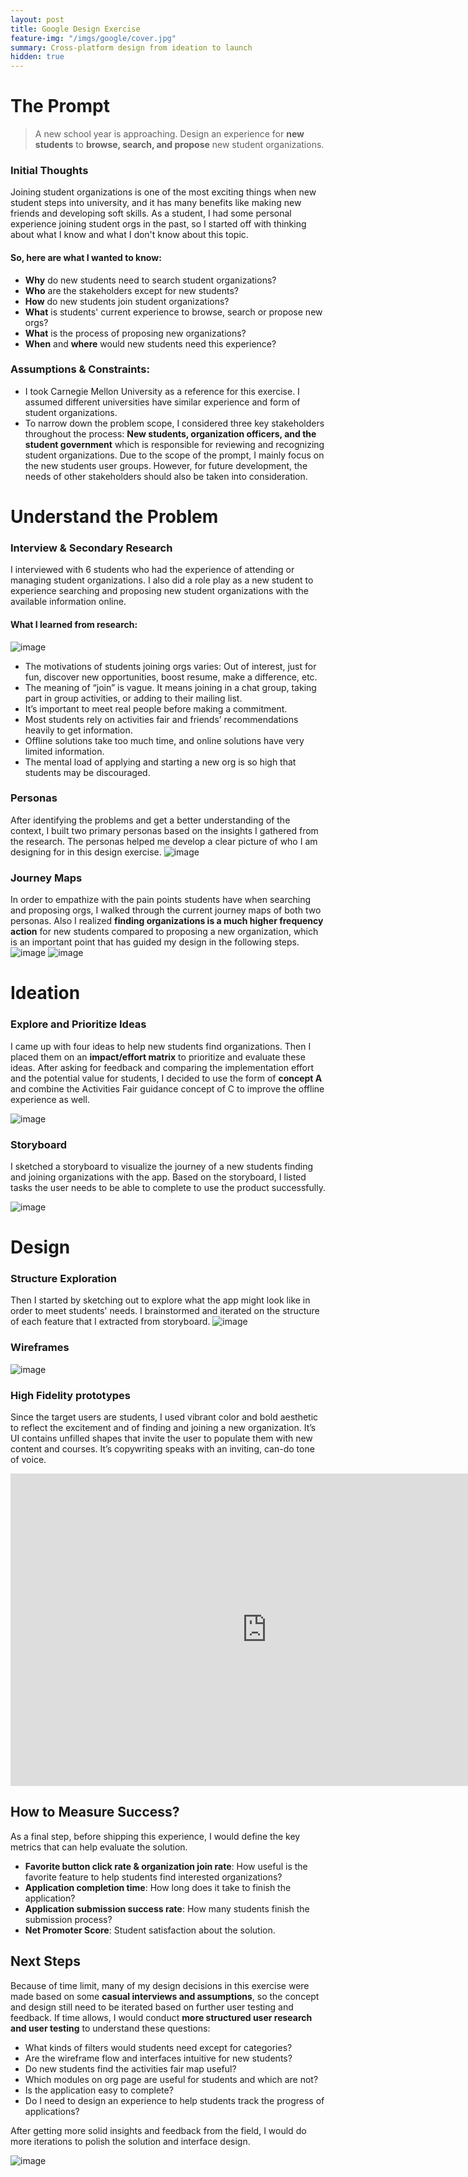 ```yaml
---
layout: post
title: Google Design Exercise
feature-img: "/imgs/google/cover.jpg"
summary: Cross-platform design from ideation to launch
hidden: true
---
```

# The Prompt
> A new school year is approaching. Design an experience for **new students** to **browse, search, and propose** new student organizations.

### Initial Thoughts
Joining student organizations is one of the most exciting things when new student steps into university, and it has many benefits like making new friends and developing soft skills. As a student, I had some personal experience joining student orgs in the past, so I started off with thinking about what I know and what I don't know about this topic.

#### So, here are what I wanted to know:
- **Why** do new students need to search student organizations?
- **Who** are the stakeholders except for new students?
- **How** do new students join student organizations?
- **What** is students' current experience to browse, search or propose new orgs?
- **What** is the process of proposing new organizations?
- **When** and **where** would new students need this experience?

### Assumptions & Constraints:
- I took Carnegie Mellon University as a reference for this exercise. I assumed different universities have similar experience and form of student organizations.
- To narrow down the problem scope, I considered three key stakeholders throughout the process: **New students, organization officers, and the student government** which is responsible for reviewing and recognizing student organizations. Due to the scope of the prompt, I mainly focus on the new students user groups. However, for future development, the needs of other stakeholders should also be taken into consideration.

# Understand the Problem
### Interview & Secondary Research
I interviewed with 6 students who had the experience of attending or managing student organizations. I also did a role play as a new student to experience searching and proposing new student organizations with the available information online.

#### What I learned from research:
![image](/imgs/google/research.jpg)
- The motivations of students joining orgs varies: Out of interest, just for fun, discover new opportunities, boost resume, make a difference, etc.
- The meaning of “join” is vague. It means joining in a chat group, taking part in group activities, or adding to their mailing list.
- It’s important to meet real people before making a commitment.
- Most students rely on activities fair and friends’ recommendations heavily to get information.
- Offline solutions take too much time, and online solutions have very limited information.
- The mental load of applying and starting a new org is so high that students may be discouraged.

### Personas
After identifying the problems and get a better understanding of the context, I built two primary personas based on the insights I gathered from the research. The personas helped me develop a clear picture of who I am designing for in this design exercise.
![image](/imgs/google/personas.jpg)

### Journey Maps
In order to empathize with the pain points students have when searching and proposing orgs, I walked through the current journey maps of both two personas. Also I realized **finding organizations is a much higher frequency action** for new students compared to proposing a new organization, which is an important point that has guided my design in the following steps.
![image](/imgs/google/journey1.jpg)
![image](/imgs/google/journey2.jpg)


# Ideation
### Explore and Prioritize Ideas
I came up with four ideas to help new students find organizations. Then I placed them on an **impact/effort matrix** to prioritize and evaluate these ideas. After asking for feedback and comparing the implementation effort and the potential value for students, I decided to use the form of **concept A** and combine the Activities Fair guidance concept of C to improve the offline experience as well.

![image](/imgs/google/ideation.jpg)

### Storyboard
I sketched a storyboard to visualize the journey of a new students finding and joining organizations with the app. Based on the storyboard, I listed tasks the user needs to be able to complete to use the product successfully.

![image](/imgs/google/storyboard.jpg)

# Design
### Structure Exploration
Then I started by sketching out to explore what the app might look like in order to meet students' needs. I brainstormed and iterated on the structure of each feature that I extracted from storyboard.
![image](/imgs/google/sketch.jpg)

### Wireframes
![image](/imgs/google/wireframe.jpg)

### High Fidelity prototypes
Since the target users are students, I used vibrant color and bold aesthetic to reflect the excitement and  of finding and joining a new organization. It’s UI contains unfilled shapes that invite the user to populate them with new content and courses. It’s copywriting speaks with an inviting, can-do tone of voice.
<iframe width="820" height="500" src="https://www.youtube.com/embed/XhIGl9DggRc" frameborder="0" allow="accelerometer; autoplay; encrypted-media; gyroscope; picture-in-picture" allowfullscreen></iframe>

## How to Measure Success?
As a final step, before shipping this experience, I would define the key metrics that can help evaluate the solution.
- **Favorite button click rate & organization join rate**: How useful is the favorite feature to help students find interested organizations?
- **Application completion time**: How long does it take to finish the application?
- **Application submission success rate**: How many students finish the submission process?
- **Net Promoter Score**: Student satisfaction about the solution.

## Next Steps
Because of time limit, many of my design decisions in this exercise were made based on some **casual interviews and assumptions**, so the concept and design still need to be iterated based on further user testing and feedback. If time allows, I would conduct **more structured user research and user testing** to understand these questions:
- What kinds of filters would students need except for categories?
- Are the wireframe flow and interfaces intuitive for new students?
- Do new students find the activities fair map useful?
- Which modules on org page are useful for students and which are not?
- Is the application easy to complete?
- Do I need to design an experience to help students track the progress of applications?

After getting more solid insights and feedback from the field, I would do more iterations to polish the solution and interface design.

![image](/imgs/google/notebook.jpg)
